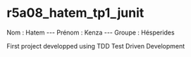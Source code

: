 # r5a08_hatem_tp1_junit
Nom : Hatem  ---  Prénom : Kenza   ---  Groupe : Hésperides 

First project developped using TDD Test Driven Development

